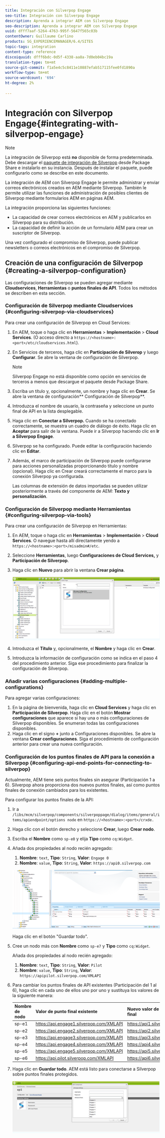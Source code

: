 ```yaml
---
title: Integración con Silverpop Engage
seo-title: Integración con Silverpop Engage
description: Aprenda a integrar AEM con Silverpop Engage
seo-description: Aprenda a integrar AEM con Silverpop Engage
uuid: dfff7aaf-5264-4763-995f-5647f565c03b
contentOwner: Guillaume Carlino
products: SG_EXPERIENCEMANAGER/6.4/SITES
topic-tags: integration
content-type: reference
discoiquuid: dfff6bdc-0d5f-4338-aa8a-7d0eb04bc19a
translation-type: tm+mt
source-git-commit: f1a5e4c5c8411e10887efab517115fee0fd1890a
workflow-type: tm+mt
source-wordcount: '694'
ht-degree: 2%

---
```



# Integración con Silverpop Engage{#integrating-with-silverpop-engage}

>[!NOTE]
>
>La integración de Silverpop está **no** disponible de forma predeterminada. Debe descargar el [paquete de integración de Silverpop](https://www.adobeaemcloud.com/content/marketplace/marketplaceProxy.html?packagePath=/content/companies/public/adobe/packages/aem620/product/cq-mcm-integrations-silverpop-content) desde Package Share e instalarlo en su instancia. Después de instalar el paquete, puede configurarlo como se describe en este documento.

La integración de AEM con Silverpop Engage le permite administrar y enviar correos electrónicos creados en AEM mediante Silverpop. También le permite utilizar las funciones de administración de posibles clientes de Silverpop mediante formularios AEM en páginas AEM.

La integración proporciona las siguientes funciones:

* La capacidad de crear correos electrónicos en AEM y publicarlos en Silverpop para su distribución.
* La capacidad de definir la acción de un formulario AEM para crear un suscriptor de Silverpop.

Una vez configurado el compromiso de Silverpop, puede publicar newsletters o correos electrónicos en el compromiso de Silverpop.

## Creación de una configuración de Silverpop {#creating-a-silverpop-configuration}

Las configuraciones de Silverpop se pueden agregar mediante **Cloudservices**, **Herramientas** o **puntos finales de API**. Todos los métodos se describen en esta sección.

### Configuración de Silverpop mediante Cloudservices {#configuring-silverpop-via-cloudservices}

Para crear una configuración de Silverpop en Cloud Services:

1. En AEM, toque o haga clic en **Herramientas** > **Implementación** > **Cloud Services**. (O acceso directo a `https://<hostname>:<port>/etc/cloudservices.html`).
1. En Servicios de terceros, haga clic en **Participación de Silverop** y luego **Configurar**. Se abre la ventana de configuración de Silverpop.

   >[!NOTE]
   >
   >Silverpop Engage no está disponible como opción en servicios de terceros a menos que descargue el paquete desde Package Share.

1. Escriba un título y, opcionalmente, un nombre y haga clic en **Crear**. Se abre la ventana de configuración** Configuración de Silverpop**.
1. Introduzca el nombre de usuario, la contraseña y seleccione un punto final de API en la lista desplegable.
1. Haga clic en **Conectar a Silverpop.** Cuando se ha conectado correctamente, se muestra un cuadro de diálogo de éxito. Haga clic en **Aceptar** para salir de la ventana. Puede ir a Silverpop haciendo clic en **Ir a Silverpop Engage**.
1. Silverpop se ha configurado. Puede editar la configuración haciendo clic en **Editar**.
1. Además, el marco de participación de Silverpop puede configurarse para acciones personalizadas proporcionando título y nombre (opcional). Haga clic en Crear creará correctamente el marco para la conexión Silverpop ya configurada.

   Las columnas de extensión de datos importadas se pueden utilizar posteriormente a través del componente de AEM: **Texto y personalización**.

### Configuración de Silverpop mediante Herramientas {#configuring-silverpop-via-tools}

Para crear una configuración de Silverpop en Herramientas:

1. En AEM, toque o haga clic en **Herramientas** > **Implementación** > **Cloud Services**. O navegue hasta allí directamente yendo a `https://<hostname>:<port>/misadmin#/etc`.
1. Seleccione **Herramientas**, luego **Configuraciones de Cloud Services,** y **Participación de Silverpop**.
1. Haga clic en **Nuevo** para abrir la ventana **Crear página**.

   ![chlimage_1-44](assets/chlimage_1-44.jpeg)

1. Introduzca el **Título** y, opcionalmente, el **Nombre** y haga clic en **Crear**.
1. Introduzca la información de configuración como se indica en el paso 4 del procedimiento anterior. Siga ese procedimiento para finalizar la configuración de Silverpop.

### Añadir varias configuraciones {#adding-multiple-configurations}

Para agregar varias configuraciones:

1. En la página de bienvenida, haga clic en **Cloud Services** y haga clic en **Participación de Silverpop**. Haga clic en el botón **Mostrar configuraciones** que aparece si hay una o más configuraciones de Silverpop disponibles. Se enumeran todas las configuraciones disponibles.
1. Haga clic en el signo **+** junto a Configuraciones disponibles. Se abre la ventana **Crear configuraciones**. Siga el procedimiento de configuración anterior para crear una nueva configuración.

### Configuración de los puntos finales de API para la conexión a Silverpop {#configuring-api-end-points-for-connecting-to-silverpop}

Actualmente, AEM tiene seis puntos finales sin asegurar (Participación 1 a 6). Silverpop ahora proporciona dos nuevos puntos finales, así como puntos finales de conexión cambiados para los existentes.

Para configurar los puntos finales de la API:

1. Ir a `/libs/mcm/silverpop/components/silverpoppage/dialog/items/general/items/apiendpoint/options node` en `https://<hostname>:<port>/crxde.`
1. Haga clic con el botón derecho y seleccione **Crear**, luego **Crear nodo**.
1. Escriba el **Nombre** como `sp-e0` y elija **Tipo** como `cq:Widget`.
1. Añada dos propiedades al nodo recién agregado:

   1. **Nombre**:  `text`,  **Tipo**:  `String`,  **Valor**:  `Engage 0`
   1. **Nombre**:  `value`,  **Tipo**:  `String`,  **Valor**:  `https://api0.silverpop.com`

   ![chlimage_1-286](assets/chlimage_1-286.png)

   Haga clic en el botón &quot;Guardar todo&quot;.

1. Cree un nodo más con **Nombre** como `sp-e7` y **Tipo** como `cq:Widget`.

   Añada dos propiedades al nodo recién agregado:

   1. **Nombre**:  `text`,  **Tipo**:  `String`,  **Valor**:  `Pilot`
   1. **Nombre**:  `value`,  **Tipo**:  `String`,  **Valor**:  `https://apipilot.silverpop.com/XMLAPI`

1. Para cambiar los puntos finales de API existentes (Participación del 1 al 6), haga clic en cada uno de ellos uno por uno y sustituya los valores de la siguiente manera:

   | **Nombre de nodo** | **Valor de punto final existente** | **Nuevo valor de punto final** |
   |---|---|---|
   | sp-e1 | https://api.engage1.silverpop.com/XMLAPI | https://api1.silverpop.com |
   | sp-e2 | https://api.engage2.silverpop.com/XMLAPI | https://api2.silverpop.com |
   | sp-e3 | https://api.engage3.silverpop.com/XMLAPI | https://api3.silverpop.com |
   | sp-e4 | https://api.engage4.silverpop.com/XMLAPI | https://api4.silverpop.com |
   | sp-e5 | https://api.engage5.silverpop.com/XMLAPI | https://api5.silverpop.com |
   | sp-e6 | https://api.pilot.silverpop.com/XMLAPI | https://api6.silverpop.com |

1. Haga clic en **Guardar todo**. AEM está listo para conectarse a Silverpop sobre puntos finales protegidos.

   ![chlimage_1-45](assets/chlimage_1-45.jpeg)

